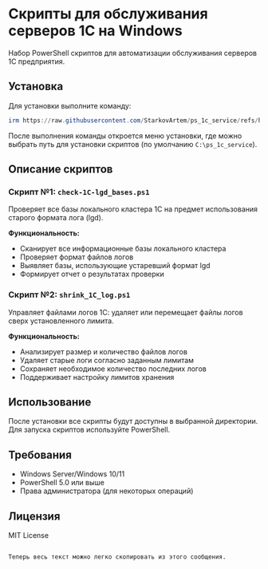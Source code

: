 # Скрипты для обслуживания серверов 1С на Windows

Набор PowerShell скриптов для автоматизации обслуживания серверов 1С предприятия.

## Установка

Для установки выполните команду:

```powershell
irm https://raw.githubusercontent.com/StarkovArtem/ps_1c_service/refs/heads/main/setup.ps1 | iex
```

После выполнения команды откроется меню установки, где можно выбрать путь для установки скриптов (по умолчанию `C:\ps_1c_service`).

## Описание скриптов

### Скрипт №1: `check-1C-lgd_bases.ps1`

Проверяет все базы локального кластера 1С на предмет использования старого формата лога (lgd).

**Функциональность:**
- Сканирует все информационные базы локального кластера
- Проверяет формат файлов логов
- Выявляет базы, использующие устаревший формат lgd
- Формирует отчет о результатах проверки

### Скрипт №2: `shrink_1C_log.ps1`

Управляет файлами логов 1С: удаляет или перемещает файлы логов сверх установленного лимита.

**Функциональность:**
- Анализирует размер и количество файлов логов
- Удаляет старые логи согласно заданным лимитам
- Сохраняет необходимое количество последних логов
- Поддерживает настройку лимитов хранения

## Использование

После установки все скрипты будут доступны в выбранной директории. Для запуска скриптов используйте PowerShell.

## Требования

- Windows Server/Windows 10/11
- PowerShell 5.0 или выше
- Права администратора (для некоторых операций)

## Лицензия

MIT License
```

Теперь весь текст можно легко скопировать из этого сообщения.